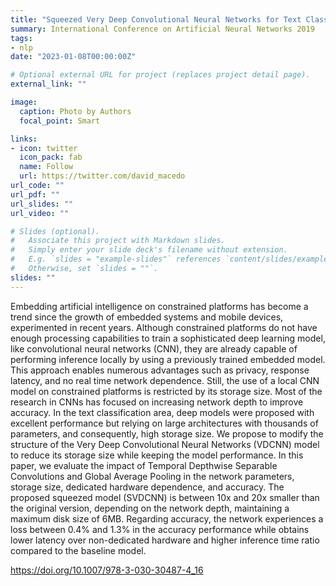 ```yaml
---
title: "Squeezed Very Deep Convolutional Neural Networks for Text Classification"
summary: International Conference on Artificial Neural Networks 2019
tags:
- nlp
date: "2023-01-08T00:00:00Z"

# Optional external URL for project (replaces project detail page).
external_link: ""

image:
  caption: Photo by Authors
  focal_point: Smart

links:
- icon: twitter
  icon_pack: fab
  name: Follow
  url: https://twitter.com/david_macedo
url_code: ""
url_pdf: ""
url_slides: ""
url_video: ""

# Slides (optional).
#   Associate this project with Markdown slides.
#   Simply enter your slide deck's filename without extension.
#   E.g. `slides = "example-slides"` references `content/slides/example-slides.md`.
#   Otherwise, set `slides = ""`.
slides: ""
---
```


Embedding artificial intelligence on constrained platforms has become a trend since the growth of embedded systems and mobile devices, experimented in recent years. Although constrained platforms do not have enough processing capabilities to train a sophisticated deep learning model, like convolutional neural networks (CNN), they are already capable of performing inference locally by using a previously trained embedded model. This approach enables numerous advantages such as privacy, response latency, and no real time network dependence. Still, the use of a local CNN model on constrained platforms is restricted by its storage size. Most of the research in CNNs has focused on increasing network depth to improve accuracy. In the text classification area, deep models were proposed with excellent performance but relying on large architectures with thousands of parameters, and consequently, high storage size. We propose to modify the structure of the Very Deep Convolutional Neural Networks (VDCNN) model to reduce its storage size while keeping the model performance. In this paper, we evaluate the impact of Temporal Depthwise Separable Convolutions and Global Average Pooling in the network parameters, storage size, dedicated hardware dependence, and accuracy. The proposed squeezed model (SVDCNN) is between 10x and 20x smaller than the original version, depending on the network depth, maintaining a maximum disk size of 6MB. Regarding accuracy, the network experiences a loss between 0.4% and 1.3% in the accuracy performance while obtains lower latency over non-dedicated hardware and higher inference time ratio compared to the baseline model.

https://doi.org/10.1007/978-3-030-30487-4_16
